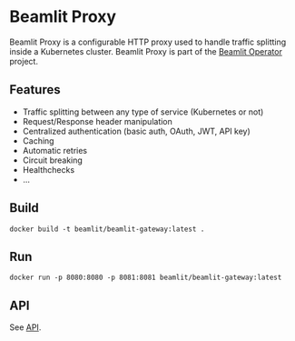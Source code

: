 # Beamlit Proxy

Beamlit Proxy is a configurable HTTP proxy used to handle traffic splitting inside a Kubernetes cluster.
Beamlit Proxy is part of the [Beamlit Operator](https://github.com/beamlit/beamlit-controller) project.

## Features

- Traffic splitting between any type of service (Kubernetes or not)
- Request/Response header manipulation
- Centralized authentication (basic auth, OAuth, JWT, API key)
- Caching
- Automatic retries
- Circuit breaking
- Healthchecks
- ...

## Build

```
docker build -t beamlit/beamlit-gateway:latest .
```

## Run

```
docker run -p 8080:8080 -p 8081:8081 beamlit/beamlit-gateway:latest
```

## API

See [API](api/README.md).
